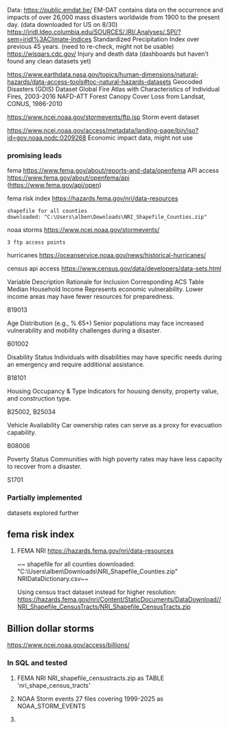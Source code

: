 Data:
https://public.emdat.be/
EM-DAT contains data on the occurrence and impacts of over 26,000 mass disasters worldwide from 1900 to the present day.
(data downloaded for US on 8/30)
https://iridl.ldeo.columbia.edu/SOURCES/.IRI/.Analyses/.SPI/?sem=iridl%3AClimate-Indices
Standardized Precipitation Index over previous 45 years.
(need to re-check, might not be usable)
https://wisqars.cdc.gov/
Injury and death data 
(dashboards but haven’t found any clean datasets yet)

https://www.earthdata.nasa.gov/topics/human-dimensions/natural-hazards/data-access-tools#toc-natural-hazards-datasets
Geocoded Disasters (GDIS) Dataset
Global Fire Atlas with Characteristics of Individual Fires, 2003-2016
NAFD-ATT Forest Canopy Cover Loss from Landsat, CONUS, 1986-2010

https://www.ncei.noaa.gov/stormevents/ftp.jsp
Storm event dataset

https://www.ncei.noaa.gov/access/metadata/landing-page/bin/iso?id=gov.noaa.nodc:0209268
Economic impact data, might not use



### promising leads ###

fema
https://www.fema.gov/about/reports-and-data/openfema
API access
https://www.fema.gov/about/openfema/api
(https://www.fema.gov/api/open)

fema risk index
https://hazards.fema.gov/nri/data-resources

    shapefile for all counties
    downloaded: "C:\Users\alben\Downloads\NRI_Shapefile_Counties.zip"

noaa
storms
https://www.ncei.noaa.gov/stormevents/

    3 ftp access points

hurricanes
https://oceanservice.noaa.gov/news/historical-hurricanes/


census 
api access
https://www.census.gov/data/developers/data-sets.html

Variable Description	Rationale for Inclusion	Corresponding ACS Table
Median Household Income	Represents economic vulnerability. Lower income areas may have fewer resources for preparedness.	

B19013  

Age Distribution (e.g., % 65+)	Senior populations may face increased vulnerability and mobility challenges during a disaster.	

B01002  

Disability Status	Individuals with disabilities may have specific needs during an emergency and require additional assistance.	

B18101  

Housing Occupancy & Type	Indicators for housing density, property value, and construction type.	

B25002, B25034  

Vehicle Availability	Car ownership rates can serve as a proxy for evacuation capability.	

B08006  

Poverty Status	Communities with high poverty rates may have less capacity to recover from a disaster.	

S1701   







### Partially implemented ###

datasets explored further

## fema risk index ##
1. FEMA NRI
     https://hazards.fema.gov/nri/data-resources

   ~~ shapefile for all counties
    downloaded: "C:\Users\alben\Downloads\NRI_Shapefile_Counties.zip"
    NRIDataDictionary.csv~~

    Using census tract dataset instead for higher resolution:
    https://hazards.fema.gov/nri/Content/StaticDocuments/DataDownload//NRI_Shapefile_CensusTracts/NRI_Shapefile_CensusTracts.zip

    
## Billion dollar storms ##

https://www.ncei.noaa.gov/access/billions/


### In SQL and tested ###

1. FEMA NRI
    NRI_shapefile_censustracts.zip as TABLE 'nri_shape_census_tracts'

2. NOAA Storm events
    27 files covering 1999-2025 as NOAA_STORM_EVENTS

3. 